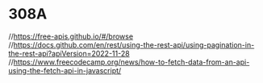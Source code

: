 # 308A
//https://free-apis.github.io/#/browse
//https://docs.github.com/en/rest/using-the-rest-api/using-pagination-in-the-rest-api?apiVersion=2022-11-28
//https://www.freecodecamp.org/news/how-to-fetch-data-from-an-api-using-the-fetch-api-in-javascript/


